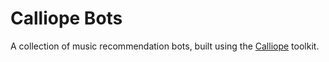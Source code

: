 Calliope Bots
=============

A collection of music recommendation bots, built using the [Calliope]
toolkit.

[Calliope]: https://github.com/ssssam/calliope

